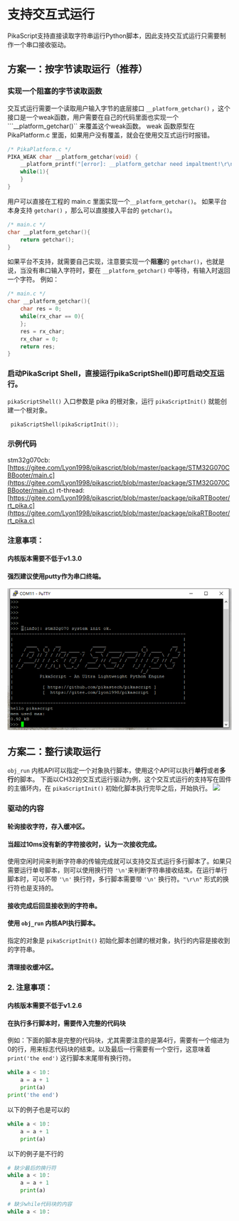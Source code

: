 # 支持交互式运行
PikaScript支持直接读取字符串运行Python脚本，因此支持交互式运行只需要制作一个串口接收驱动。
## 方案一：按字节读取运行（推荐）
### 实现一个阻塞的字节读取函数
交互式运行需要一个读取用户输入字节的底层接口 ```__platform_getchar()``` ，这个接口是一个weak函数，用户需要在自己的代码里面也实现一个 ```__platform_getchar()`` 来覆盖这个weak函数。
weak 函数原型在 PikaPlatform.c 里面，如果用户没有覆盖，就会在使用交互式运行时报错。

```c
/* PikaPlatform.c */
PIKA_WEAK char __platform_getchar(void) {
    __platform_printf("[error]: __platform_getchar need impaltment!\r\n");
    while(1){
    }
}
```
用户可以直接在工程的 main.c 里面实现一个```__platform_getchar()```。
如果平台本身支持 ```getchar()``` ，那么可以直接接入平台的 ```getchar()```。

```c
/* main.c */
char __platform_getchar(){
    return getchar();
}
```
如果平台不支持，就需要自己实现，注意要实现一个**阻塞**的 ```getchar()```，也就是说，当没有串口输入字符时，要在 ```__platform_getchar()``` 中等待，有输入时返回一个字符。
例如：

```c
/* main.c */
char __platform_getchar(){
    char res = 0;
    while(rx_char == 0){
    };
    res = rx_char;
    rx_char = 0;
    return res;
}
```
### 启动PikaScript Shell，直接运行pikaScriptShell()即可启动交互运行。
```pikaScriptShell()``` 入口参数是 pika 的根对象，运行 ```pikaScriptInit()``` 就能创建一个根对象。

```c
 pikaScriptShell(pikaScriptInit());
```
### 示例代码
stm32g070cb: [https://gitee.com/Lyon1998/pikascript/blob/master/package/STM32G070CBBooter/main.c](https://gitee.com/Lyon1998/pikascript/blob/master/package/STM32G070CBBooter/main.c)
rt-thread: [https://gitee.com/Lyon1998/pikascript/blob/master/package/pikaRTBooter/rt_pika.c](https://gitee.com/Lyon1998/pikascript/blob/master/package/pikaRTBooter/rt_pika.c)
### 注意事项：
####  内核版本需要不低于v1.3.0
####  强烈建议使用putty作为串口终端。
![](assets/1641178790145-2f026e70-4ba1-4e9a-b05f-c602b2bd8cad.png)
## 方案二：整行读取运行
```obj_run``` 内核API可以指定一个对象执行脚本，使用这个API可以执行**单行**或者**多行**的脚本。
下面以CH32的交互式运行驱动为例，这个交互式运行的支持写在固件的主循环内，在 ```pikaScriptInit()``` 初始化脚本执行完毕之后，开始执行。
![](assets/1638495382112-7d45db4b-c1d5-4573-a06e-7b72140a3abf.webp)

### 驱动的内容
#### 轮询接收字符，存入缓冲区。
#### 当超过10ms没有新的字符接收时，认为一次接收完成。
使用空闲时间来判断字符串的传输完成就可以支持交互式运行多行脚本了。如果只需要运行单号脚本，则可以使用换行符 ```'\n'```来判断字符串接收结束。在运行单行脚本时，可以不带 ```'\n'``` 换行符，多行脚本需要带 ```'\n'``` 换行符。```"\r\n"``` 形式的换行符也是支持的。
#### 接收完成后回显接收到的字符串。
#### 使用 ```obj_run``` 内核API执行脚本。
指定的对象是 ```pikaScriptInit()``` 初始化脚本创建的根对象，执行的内容是接收到的字符串。
#### 清理接收缓冲区。


### 2. 注意事项：
####  内核版本需要不低于v1.2.6
####  在执行多行脚本时，需要传入完整的代码块
例如：下面的脚本是完整的代码块，尤其需要注意的是第4行，需要有一个缩进为0的行，用来标志代码块的结束。以及最后一行需要有一个空行，这意味着 `print('the end')` 这行脚本末尾带有换行符。
```python
while a < 10：
	a = a + 1
    print(a)
print('the end')

```
以下的例子也是可以的
```python
while a < 10：
	a = a + 1
    print(a)

```
以下的例子是不行的
```python
# 缺少最后的换行符
while a < 10：
	a = a + 1
    print(a)
```
```python
# 缺少while代码块的内容
while a < 10：

```
